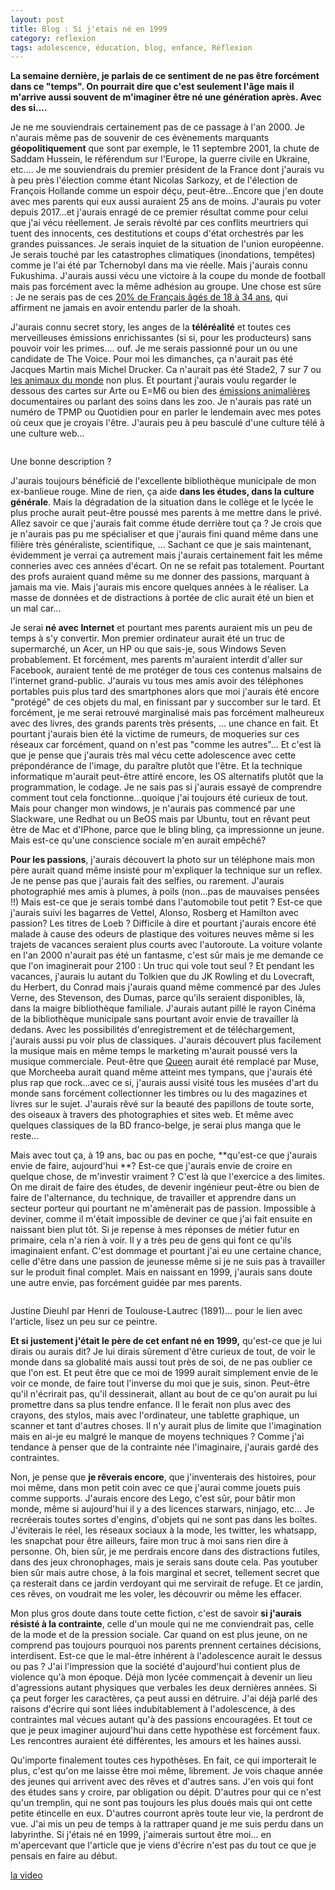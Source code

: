 ```yaml
---
layout: post
title: Blog : Si j'etais né en 1999
category: reflexion
tags: adolescence, éducation, blog, enfance, Réflexion
---
```

**La semaine dernière, je parlais de ce sentiment de ne pas être forcément dans ce "temps". On pourrait dire que c'est seulement l'âge mais il m'arrive aussi souvent de m'imaginer être né une génération après. Avec des si....**

Je ne me souviendrais certainement pas de ce passage à l'an 2000. Je n'aurais même pas de souvenir de ces évènements marquants **géopolitiquement** que sont par exemple, le 11 septembre 2001, la chute de Saddam Hussein, le référendum sur l'Europe, la guerre civile en Ukraine, etc.... Je me souviendrais du premier président de la France dont j'aurais vu à peu près l'élection comme étant Nicolas Sarkozy, et de l'élection de François Hollande comme un espoir déçu, peut-être...Encore que j'en doute avec mes parents qui eux aussi auraient 25 ans de moins. J'aurais pu voter depuis 2017...et j'aurais enragé de ce premier résultat comme pour celui que j'ai vécu réellement. Je serais révolté par ces conflits meurtriers qui tuent des innocents, ces destitutions et coups d'état orchestrés par les grandes puissances. Je serais inquiet de la situation de l'union européenne. Je serais touché par les catastrophes climatiques (inondations, tempêtes) comme je l'ai été par Tchernobyl dans ma vie réelle. Mais j'aurais connu Fukushima. J'aurais aussi vécu une victoire à la coupe du monde de football mais pas forcément avec la même adhésion au groupe. Une chose est sûre : Je ne serais pas de ces <a href="https://www.cnews.fr/monde/2018-11-27/antisemitisme-1-europeen-sur-4-pense-que-les-juifs-ont-trop-dinfluence-801357">20% de Français  âgés de 18 à 34 ans</a>, qui affirment ne jamais en avoir entendu parler de la shoah. 

J'aurais connu secret story, les anges de la **téléréalité** et toutes ces merveilleuses émissions enrichissantes (si si, pour les producteurs) sans pouvoir voir les primes.... ouf. Je me serais passionné pour un ou une candidate de The Voice. Pour moi les dimanches, ça n'aurait pas été Jacques Martin mais Michel Drucker. Ca n'aurait pas été Stade2, 7 sur 7 ou <a href="https://fr.wikipedia.org/wiki/Les_Animaux_du_monde">les animaux du monde</a> non plus. Et pourtant j'aurais voulu regarder le dessous des cartes sur Arte ou E=M6 ou bien des <a href="https://www.tf1.fr/tf1/sans-collier">émissions animalières</a> documentaires ou parlant des soins dans les zoo. Je n'aurais pas raté un numéro de TPMP ou Quotidien pour en parler le lendemain avec mes potes où ceux que je croyais l'être. J'aurais peu à peu basculé d'une culture télé à une culture web...

<img src="https://cheziceman.files.wordpress.com/2018/11/millenials.jpg" alt="" class="wp-image-24750" /><figcaption>Une bonne description ? </figcaption></figure>

J'aurais toujours bénéficié de l'excellente bibliothèque municipale de mon ex-banlieue rouge. Mine de rien, ça aide **dans les études, dans la culture générale**. Mais la dégradation de la situation dans le collège et le lycée le plus proche aurait peut-être poussé mes parents à me mettre dans le privé. Allez savoir ce que j'aurais fait comme étude derrière tout ça ? Je crois que je n'aurais pas pu me spécialiser et que j'aurais fini quand même dans une filière très généraliste, scientifique, ... Sachant ce que je sais maintenant, évidemment je verrai ça autrement mais j'aurais certainement fait les même conneries avec ces années d'écart. On ne se refait pas totalement. Pourtant des profs auraient quand même su me donner des passions, marquant à jamais ma vie. Mais j'aurais mis encore quelques années à le réaliser. La masse de données et de distractions à portée de clic aurait été un bien et un mal car...

Je serai **né avec Internet** et pourtant mes parents auraient mis un peu de temps à s'y convertir. Mon premier ordinateur aurait été un truc de supermarché, un Acer, un HP ou que sais-je, sous Windows Seven probablement. Et forcément, mes parents m'auraient interdit d'aller sur Facebook, auraient tenté de me protéger de tous ces contenus malsains de l'internet grand-public. J'aurais vu tous mes amis avoir des téléphones portables puis plus tard des smartphones alors que moi j'aurais été encore "protégé" de ces objets du mal, en finissant par y succomber sur le tard. Et forcément, je me serai retrouvé marginalisé mais pas forcément malheureux avec des livres, des grands parents très présents, ... une chance en fait. Et pourtant j'aurais bien été la victime de rumeurs, de moqueries sur ces réseaux car forcément, quand on n'est pas "comme les autres"... Et c'est là que je pense que j'aurais très mal vécu cette adolescence avec cette prépondérance de l'image, du paraître plutôt que l'être. Et la technique informatique m'aurait peut-être attiré encore, les OS alternatifs plutôt que la programmation, le codage. Je ne sais pas si j'aurais essayé de comprendre comment tout cela fonctionne...quoique j'ai toujours été curieux de tout. Mais pour changer mon windows, je n'aurais pas commencé par une Slackware, une Redhat ou un BeOS mais par Ubuntu, tout en rêvant peut être de Mac et d'IPhone, parce que le bling bling, ça impressionne un jeune. Mais est-ce qu'une conscience sociale m'en aurait empêché? 

**Pour les passions**, j'aurais découvert la photo sur un téléphone mais mon père aurait quand même insisté pour m'expliquer la technique sur un reflex. Je ne pense pas que j'aurais fait des selfies, ou rarement. J'aurais photographié mes amis à plumes, à poils (non...pas de mauvaises pensées !!) Mais est-ce que je serais tombé dans l'automobile tout petit ? Est-ce que j'aurais suivi les bagarres de Vettel, Alonso, Rosberg et Hamilton avec passion? Les titres de Loeb ? Difficile à dire et pourtant j'aurais encore été malade à cause des odeurs de plastique des voitures neuves même si les trajets de vacances seraient plus courts avec l'autoroute. La voiture volante en l'an 2000 n'aurait pas été un fantasme, c'est sûr mais je me demande ce que l'on imaginerait pour 2100 : Un truc qui vole tout seul ? Et pendant les vacances, j'aurais lu autant du Tolkien que du JK Rowling et du Lovecraft, du Herbert, du Conrad mais j'aurais quand même commencé par des Jules Verne, des Stevenson, des Dumas, parce qu'ils seraient disponibles, là, dans la maigre bibliothèque familiale. J'aurais autant pillé le rayon Cinéma de la bibliothèque municipale sans pourtant avoir envie de travailler là dedans. Avec les possibilités d'enregistrement et de téléchargement, j'aurais aussi pu voir plus de classiques. J'aurais découvert plus facilement la musique mais en même temps le marketing m'aurait poussé vers la musique commerciale. Peut-être que <a href="https://cheziceman.wordpress.com/2018/06/02/blog-le-difficile-parcours-dun-melomane-chapitre-1/">Queen</a> aurait été remplacé par Muse, que Morcheeba aurait quand même atteint mes tympans, que j'aurais été plus rap que rock...avec ce si, j'aurais aussi visité tous les musées d'art du monde sans forcément collectionner les timbres ou lu des magazines et livres sur le sujet. J'aurais rêvé sur la beauté des papillons de toute sorte, des oiseaux à travers des photographies et sites web. Et même avec quelques classiques de la BD franco-belge, je serai plus manga que le reste...

Mais avec tout ça, à 19 ans, bac ou pas en poche, **qu'est-ce que j'aurais envie de faire, aujourd'hui **? Est-ce que j'aurais envie de croire en quelque chose, de m'investir vraiment ? C'est là que l'exercice a des limites. On me dirait de faire des études, de devenir ingénieur peut-être ou bien de faire de l'alternance, du technique, de travailler et apprendre dans un secteur porteur qui pourtant ne m'amènerait pas de passion. Impossible à deviner, comme il m'était impossible de deviner ce que j'ai fait ensuite en naissant bien plut tôt. Si je repense à mes réponses de métier futur en primaire, cela n'a rien à voir. Il y a très peu de gens qui font ce qu'ils imaginaient enfant. C'est dommage et pourtant j'ai eu une certaine chance, celle d'être dans une passion de jeunesse même si je ne suis pas à travailler sur le produit final complet. Mais en naissant en 1999, j'aurais sans doute une autre envie, pas forcément guidée par mes parents.  

<img src="https://upload.wikimedia.org/wikipedia/commons/b/ba/Toulouse-Lautrec_Justine_Dieuhl_1891.jpg" alt="" /><figcaption>Justine Dieuhl par Henri de Toulouse-Lautrec (1891)... pour le lien avec l'article, lisez un peu sur ce peintre.</figcaption></figure>

**Et si justement j'était le père de cet enfant né en 1999,** qu'est-ce que je lui dirais ou aurais dit? Je lui dirais sûrement d'être curieux de tout, de voir le monde dans sa globalité mais aussi tout près de soi, de ne pas oublier ce que l'on est. Et peut être que ce moi de 1999 aurait simplement envie de le voir ce monde, de faire tout l'inverse du moi que je suis, sinon. Peut-être qu'il n'écrirait pas, qu'il dessinerait, allant au bout de ce qu'on aurait pu lui promettre dans sa plus tendre enfance. Il le ferait non plus avec des crayons, des stylos, mais avec l'ordinateur, une tablette graphique, un scanner et tant d'autres choses. Il n'y aurait plus de limite que l'imagination mais en ai-je eu malgré le manque de moyens techniques ? Comme j'ai tendance à penser que de la contrainte née l'imaginaire, j'aurais gardé des contraintes.

Non, je pense que **je rêverais encore**, que j'inventerais des histoires, pour moi même, dans mon petit coin avec ce que j'aurai comme jouets puis comme supports. J'aurais encore des Lego, c'est sûr, pour bâtir mon monde, même si aujourd'hui il y a des licences starwars, ninjago, etc... Je recréerais toutes sortes d'engins, d'objets qui ne sont pas dans les boîtes. J'éviterais le réel, les réseaux sociaux à la mode, les twitter, les whatsapp, les snapchat pour être ailleurs, faire mon truc à moi sans rien dire à personne. Oh, bien sûr, je me perdrais encore dans des distractions futiles, dans des jeux chronophages, mais je serais sans doute cela. Pas youtuber bien sûr mais autre chose, à la fois marginal et secret, tellement secret que ça resterait dans ce jardin verdoyant qui me servirait de refuge. Et ce jardin, ces rêves, on voudrait me les voler, les découvrir ou même les effacer.  

Mon plus gros doute dans toute cette fiction, c'est de savoir **si j'aurais résisté à la contrainte**, celle d'un moule qui ne me conviendrait pas, celle de la mode et de la pression sociale. Car quand on est plus jeune, on ne comprend pas toujours pourquoi nos parents prennent certaines décisions, interdisent. Est-ce que le mal-être inhérent à l'adolescence aurait le dessus ou pas ? J'ai l'impression que la société d'aujourd'hui contient plus de violence qu'à mon époque. Déjà mon lycée commençait à devenir un lieu d'agressions autant physiques que verbales les deux dernières années. Si ça peut forger les caractères, ça peut aussi en détruire. J'ai déjà parlé des raisons d'écrire qui sont liées indubitablement à l'adolescence, à des contraintes mal vécues autant qu'à des passions encouragées. Et tout ce que je peux imaginer aujourd'hui dans cette hypothèse est forcément faux. Les rencontres auraient été différentes, les amours et les haines aussi. 

Qu'importe finalement toutes ces hypothèses. En fait, ce qui importerait le plus, c'est qu'on me laisse être moi même, librement. Je vois chaque année des jeunes qui arrivent avec des rêves et d'autres sans. J'en vois qui font des études sans y croire, par obligation ou dépit. D'autres pour qui ce n'est qu'un tremplin, qui ne sont pas toujours les plus doués mais qui ont cette petite étincelle en eux. D'autres courront après toute leur vie, la perdront de vue. J'ai mis un peu de temps à la rattraper quand je me suis perdu dans un labyrinthe. Si j'étais né en 1999, j'aimerais surtout être moi... en m'apercevant que l'article que je viens d'écrire n'est pas du tout ce que je pensais en faire au début.  

[la video](https://www.youtube.com/watch?v=w87A5ZYEUJM)
